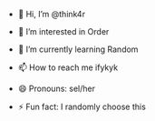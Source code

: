 - 👋 Hi, I’m @think4r
- 👀 I’m interested in Order
- 🌱 I’m currently learning Random

- 📫 How to reach me ifykyk
- 😄 Pronouns: sel/her
- ⚡ Fun fact: I randomly choose this

<!---
think4r/think4r is a ✨ special ✨ repository because its `README.md` (this file) appears on your GitHub profile.
You can click the Preview link to take a look at your changes.
--->
